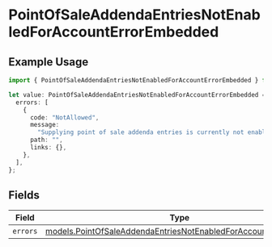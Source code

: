 # PointOfSaleAddendaEntriesNotEnabledForAccountErrorEmbedded

## Example Usage

```typescript
import { PointOfSaleAddendaEntriesNotEnabledForAccountErrorEmbedded } from "dwolla-typescript";

let value: PointOfSaleAddendaEntriesNotEnabledForAccountErrorEmbedded = {
  errors: [
    {
      code: "NotAllowed",
      message:
        "Supplying point of sale addenda entries is currently not enabled.",
      path: "",
      links: {},
    },
  ],
};
```

## Fields

| Field                                                                                                                                    | Type                                                                                                                                     | Required                                                                                                                                 | Description                                                                                                                              |
| ---------------------------------------------------------------------------------------------------------------------------------------- | ---------------------------------------------------------------------------------------------------------------------------------------- | ---------------------------------------------------------------------------------------------------------------------------------------- | ---------------------------------------------------------------------------------------------------------------------------------------- |
| `errors`                                                                                                                                 | [models.PointOfSaleAddendaEntriesNotEnabledForAccountErrorError](../models/pointofsaleaddendaentriesnotenabledforaccounterrorerror.md)[] | :heavy_minus_sign:                                                                                                                       | N/A                                                                                                                                      |